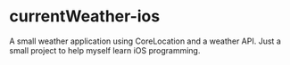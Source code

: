 currentWeather-ios
==================

A small weather application using CoreLocation and a weather API. Just a small project to help myself learn iOS programming.
